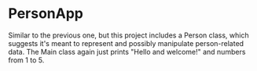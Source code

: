 # PersonApp
Similar to the previous one, but this project includes a Person class, which suggests it's meant to represent and possibly manipulate person-related data. The Main class again just prints "Hello and welcome!" and numbers from 1 to 5.
